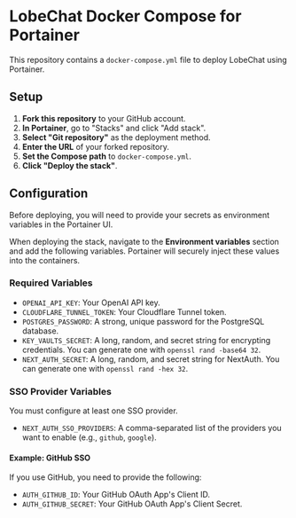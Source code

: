 # LobeChat Docker Compose for Portainer

This repository contains a `docker-compose.yml` file to deploy LobeChat using Portainer.

## Setup

1.  **Fork this repository** to your GitHub account.
2.  **In Portainer**, go to "Stacks" and click "Add stack".
3.  **Select "Git repository"** as the deployment method.
4.  **Enter the URL** of your forked repository.
5.  **Set the Compose path** to `docker-compose.yml`.
6.  **Click "Deploy the stack"**.

## Configuration

Before deploying, you will need to provide your secrets as environment variables in the Portainer UI.

When deploying the stack, navigate to the **Environment variables** section and add the following variables. Portainer will securely inject these values into the containers.

### Required Variables

-   `OPENAI_API_KEY`: Your OpenAI API key.
-   `CLOUDFLARE_TUNNEL_TOKEN`: Your Cloudflare Tunnel token.
-   `POSTGRES_PASSWORD`: A strong, unique password for the PostgreSQL database.
-   `KEY_VAULTS_SECRET`: A long, random, and secret string for encrypting credentials. You can generate one with `openssl rand -base64 32`.
-   `NEXT_AUTH_SECRET`: A long, random, and secret string for NextAuth. You can generate one with `openssl rand -hex 32`.

### SSO Provider Variables

You must configure at least one SSO provider.

-   `NEXT_AUTH_SSO_PROVIDERS`: A comma-separated list of the providers you want to enable (e.g., `github`, `google`).

#### Example: GitHub SSO

If you use GitHub, you need to provide the following:

-   `AUTH_GITHUB_ID`: Your GitHub OAuth App's Client ID.
-   `AUTH_GITHUB_SECRET`: Your GitHub OAuth App's Client Secret.

